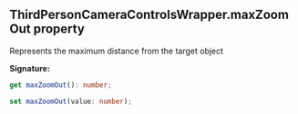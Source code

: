
## ThirdPersonCameraControlsWrapper.maxZoomOut property

Represents the maximum distance from the target object

**Signature:**

```typescript
get maxZoomOut(): number;

set maxZoomOut(value: number);
```
